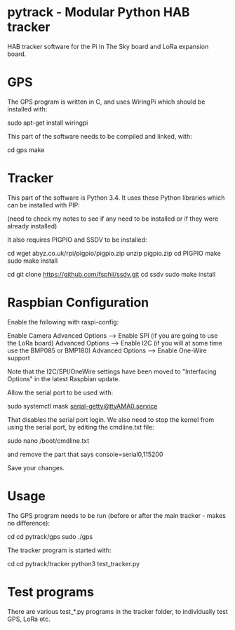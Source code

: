 # pytrack - Modular Python HAB tracker

HAB tracker software for the Pi In The Sky board and LoRa expansion board.

GPS
===

The GPS program is written in C, and uses WiringPi which should be installed with:

sudo apt-get install wiringpi

This part of the software needs to be compiled and linked, with:

cd gps
make


Tracker
=======

This part of the software is Python 3.4.  It uses these Python libraries which can be installed with PIP:

(need to check my notes to see if any need to be installed or if they were already installed)


It also requires PIGPIO and SSDV to be installed:

cd
wget abyz.co.uk/rpi/pigpio/pigpio.zip
unzip pigpio.zip
cd PIGPIO
make
sudo make install

cd
git clone https://github.com/fsphil/ssdv.git
cd ssdv
sudo make install

 

Raspbian Configuration
======================

Enable the following with raspi-config:

Enable Camera
Advanced Options --> Enable SPI (if you are going to use the LoRa board)
Advanced Options --> Enable I2C (if you will at some time use the BMP085 or BMP180)
Advanced Options --> Enable One-Wire support

Note that the I2C/SPI/OneWire settings have been moved to "Interfacing Options" in the latest Raspbian update.


Allow the serial port to be used with:

sudo systemctl mask serial-getty@ttyAMA0.service

That disables the serial port login.  We also need to stop the kernel from using the serial port, by editing the cmdline.txt file:

sudo nano /boot/cmdline.txt

and remove the part that says console=serial0,115200

Save your changes.


Usage
=====

The GPS program needs to be run (before or after the main tracker - makes no difference):

cd
cd pytrack/gps
sudo ./gps

The tracker program is started with:

cd
cd pytrack/tracker
python3 test_tracker.py


Test programs
=============

There are various test_*.py programs in the tracker folder, to individually test GPS, LoRa etc.

